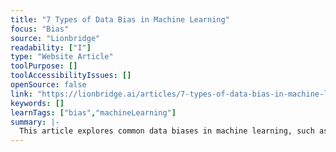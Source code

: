 ```yaml
---
title: "7 Types of Data Bias in Machine Learning"
focus: "Bias"
source: "Lionbridge"
readability: ["I"]
type: "Website Article"
toolPurpose: []
toolAccessibilityIssues: []
openSource: false
link: "https://lionbridge.ai/articles/7-types-of-data-bias-in-machine-learning/"
keywords: []
learnTags: ["bias","machineLearning"]
summary: |-
  This article explores common data biases in machine learning, such as sample bias and racial bias, and how they can be avoided in ongoing projects.
---
```


